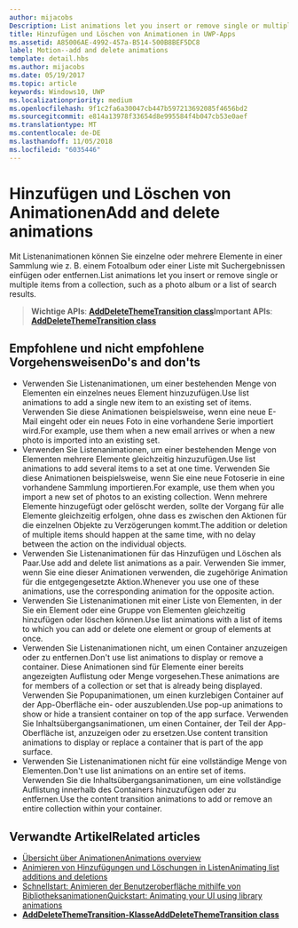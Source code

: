 ```yaml
---
author: mijacobs
Description: List animations let you insert or remove single or multiple items from a collection, such as a photo album or a list of search results.
title: Hinzufügen und Löschen von Animationen in UWP-Apps
ms.assetid: A85006AE-4992-457a-B514-500B8BEF5DC8
label: Motion--add and delete animations
template: detail.hbs
ms.author: mijacobs
ms.date: 05/19/2017
ms.topic: article
keywords: Windows10, UWP
ms.localizationpriority: medium
ms.openlocfilehash: 9f1c2fa6a30047cb447b597213692085f4656bd2
ms.sourcegitcommit: e814a13978f33654d8e995584f4b047cb53e0aef
ms.translationtype: MT
ms.contentlocale: de-DE
ms.lasthandoff: 11/05/2018
ms.locfileid: "6035446"
---
```

# <a name="add-and-delete-animations"></a><span data-ttu-id="455f1-103">Hinzufügen und Löschen von Animationen</span><span class="sxs-lookup"><span data-stu-id="455f1-103">Add and delete animations</span></span>



<span data-ttu-id="455f1-104">Mit Listenanimationen können Sie einzelne oder mehrere Elemente in einer Sammlung wie z. B. einem Fotoalbum oder einer Liste mit Suchergebnissen einfügen oder entfernen.</span><span class="sxs-lookup"><span data-stu-id="455f1-104">List animations let you insert or remove single or multiple items from a collection, such as a photo album or a list of search results.</span></span>

> <span data-ttu-id="455f1-105">**Wichtige APIs**: [**AddDeleteThemeTransition class**](https://msdn.microsoft.com/library/windows/apps/br243048)</span><span class="sxs-lookup"><span data-stu-id="455f1-105">**Important APIs**: [**AddDeleteThemeTransition class**](https://msdn.microsoft.com/library/windows/apps/br243048)</span></span>


## <a name="dos-and-donts"></a><span data-ttu-id="455f1-106">Empfohlene und nicht empfohlene Vorgehensweisen</span><span class="sxs-lookup"><span data-stu-id="455f1-106">Do's and don'ts</span></span>


-   <span data-ttu-id="455f1-107">Verwenden Sie Listenanimationen, um einer bestehenden Menge von Elementen ein einzelnes neues Element hinzuzufügen.</span><span class="sxs-lookup"><span data-stu-id="455f1-107">Use list animations to add a single new item to an existing set of items.</span></span> <span data-ttu-id="455f1-108">Verwenden Sie diese Animationen beispielsweise, wenn eine neue E-Mail eingeht oder ein neues Foto in eine vorhandene Serie importiert wird.</span><span class="sxs-lookup"><span data-stu-id="455f1-108">For example, use them when a new email arrives or when a new photo is imported into an existing set.</span></span>
-   <span data-ttu-id="455f1-109">Verwenden Sie Listenanimationen, um einer bestehenden Menge von Elementen mehrere Elemente gleichzeitig hinzuzufügen.</span><span class="sxs-lookup"><span data-stu-id="455f1-109">Use list animations to add several items to a set at one time.</span></span> <span data-ttu-id="455f1-110">Verwenden Sie diese Animationen beispielsweise, wenn Sie eine neue Fotoserie in eine vorhandene Sammlung importieren.</span><span class="sxs-lookup"><span data-stu-id="455f1-110">For example, use them when you import a new set of photos to an existing collection.</span></span> <span data-ttu-id="455f1-111">Wenn mehrere Elemente hinzugefügt oder gelöscht werden, sollte der Vorgang für alle Elemente gleichzeitig erfolgen, ohne dass es zwischen den Aktionen für die einzelnen Objekte zu Verzögerungen kommt.</span><span class="sxs-lookup"><span data-stu-id="455f1-111">The addition or deletion of multiple items should happen at the same time, with no delay between the action on the individual objects.</span></span>
-   <span data-ttu-id="455f1-112">Verwenden Sie Listenanimationen für das Hinzufügen und Löschen als Paar.</span><span class="sxs-lookup"><span data-stu-id="455f1-112">Use add and delete list animations as a pair.</span></span> <span data-ttu-id="455f1-113">Verwenden Sie immer, wenn Sie eine dieser Animationen verwenden, die zugehörige Animation für die entgegengesetzte Aktion.</span><span class="sxs-lookup"><span data-stu-id="455f1-113">Whenever you use one of these animations, use the corresponding animation for the opposite action.</span></span>
-   <span data-ttu-id="455f1-114">Verwenden Sie Listenanimationen mit einer Liste von Elementen, in der Sie ein Element oder eine Gruppe von Elementen gleichzeitig hinzufügen oder löschen können.</span><span class="sxs-lookup"><span data-stu-id="455f1-114">Use list animations with a list of items to which you can add or delete one element or group of elements at once.</span></span>
-   <span data-ttu-id="455f1-115">Verwenden Sie Listenanimationen nicht, um einen Container anzuzeigen oder zu entfernen.</span><span class="sxs-lookup"><span data-stu-id="455f1-115">Don't use list animations to display or remove a container.</span></span> <span data-ttu-id="455f1-116">Diese Animationen sind für Elemente einer bereits angezeigten Auflistung oder Menge vorgesehen.</span><span class="sxs-lookup"><span data-stu-id="455f1-116">These animations are for members of a collection or set that is already being displayed.</span></span> <span data-ttu-id="455f1-117">Verwenden Sie Popupanimationen, um einen kurzlebigen Container auf der App-Oberfläche ein- oder auszublenden.</span><span class="sxs-lookup"><span data-stu-id="455f1-117">Use pop-up animations to show or hide a transient container on top of the app surface.</span></span> <span data-ttu-id="455f1-118">Verwenden Sie Inhaltsübergangsanimationen, um einen Container, der Teil der App-Oberfläche ist, anzuzeigen oder zu ersetzen.</span><span class="sxs-lookup"><span data-stu-id="455f1-118">Use content transition animations to display or replace a container that is part of the app surface.</span></span>
-   <span data-ttu-id="455f1-119">Verwenden Sie Listenanimationen nicht für eine vollständige Menge von Elementen.</span><span class="sxs-lookup"><span data-stu-id="455f1-119">Don't use list animations on an entire set of items.</span></span> <span data-ttu-id="455f1-120">Verwenden Sie die Inhaltsübergangsanimationen, um eine vollständige Auflistung innerhalb des Containers hinzuzufügen oder zu entfernen.</span><span class="sxs-lookup"><span data-stu-id="455f1-120">Use the content transition animations to add or remove an entire collection within your container.</span></span>



## <a name="related-articles"></a><span data-ttu-id="455f1-121">Verwandte Artikel</span><span class="sxs-lookup"><span data-stu-id="455f1-121">Related articles</span></span>

* [<span data-ttu-id="455f1-122">Übersicht über Animationen</span><span class="sxs-lookup"><span data-stu-id="455f1-122">Animations overview</span></span>](https://msdn.microsoft.com/library/windows/apps/mt187350)
* [<span data-ttu-id="455f1-123">Animieren von Hinzufügungen und Löschungen in Listen</span><span class="sxs-lookup"><span data-stu-id="455f1-123">Animating list additions and deletions</span></span>](https://msdn.microsoft.com/library/windows/apps/xaml/jj649430)
* [<span data-ttu-id="455f1-124">Schnellstart: Animieren der Benutzeroberfläche mithilfe von Bibliotheksanimationen</span><span class="sxs-lookup"><span data-stu-id="455f1-124">Quickstart: Animating your UI using library animations</span></span>](https://msdn.microsoft.com/library/windows/apps/xaml/hh452703)
* [**<span data-ttu-id="455f1-125">AddDeleteThemeTransition-Klasse</span><span class="sxs-lookup"><span data-stu-id="455f1-125">AddDeleteThemeTransition class</span></span>**](https://msdn.microsoft.com/library/windows/apps/br243048)

 

 




